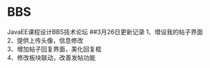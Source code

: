 # BBS

JavaEE课程设计BBS技术论坛
##3月26日更新记录
1、增设我的帖子界面<br/>
2、提供上传头像，信息修改<br/>
3、增加帖子回复界面，美化回复框<br/>
4、修改板块联动，改善发帖功能<br/>
